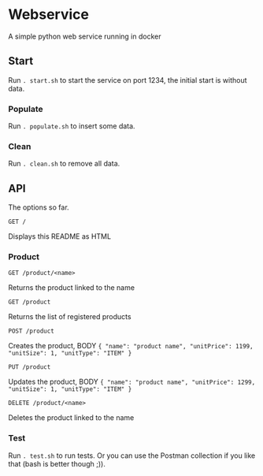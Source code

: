 # Webservice
A simple python web service running in docker

## Start
Run `. start.sh` to start the service on port 1234, the initial start is without data.

### Populate
Run `. populate.sh` to insert some data.

### Clean
Run `. clean.sh` to remove all data.

## API
The options so far.

```
GET /
```

Displays this README as HTML

### Product

```
GET /product/<name>
```

Returns the product linked to the name

```
GET /product
```

Returns the list of registered products

```
POST /product
```

Creates the product, BODY `{ "name": "product name", "unitPrice": 1199, "unitSize": 1, "unitType": "ITEM" }`

```
PUT /product
```

Updates the product, BODY `{ "name": "product name", "unitPrice": 1299, "unitSize": 1, "unitType": "ITEM" }`

```
DELETE /product/<name>
```

Deletes the product linked to the name

### Test
Run `. test.sh` to run tests. Or you can use the Postman collection if you like that (bash is better though ;)).
